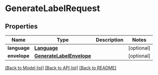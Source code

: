 # GenerateLabelRequest

## Properties
Name | Type | Description | Notes
------------ | ------------- | ------------- | -------------
**language** | [**Language**](Language.md) |  | [optional] 
**envelope** | [**GenerateLabelEnvelope**](GenerateLabelEnvelope.md) |  | [optional] 

[[Back to Model list]](../README.md#documentation-for-models) [[Back to API list]](../README.md#documentation-for-api-endpoints) [[Back to README]](../README.md)

